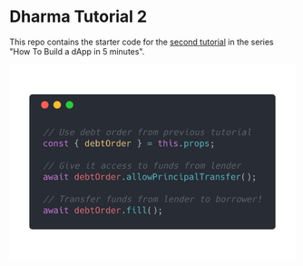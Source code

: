 # Dharma Tutorial 2

This repo contains the starter code for the [second tutorial]() in the series "How To Build a dApp in 5 minutes".

![Fill a loan](/public/screenshots/banner.png)
